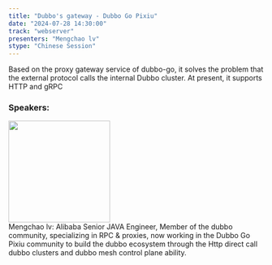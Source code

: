 ```yaml
---
title: "Dubbo's gateway - Dubbo Go Pixiu"
date: "2024-07-28 14:30:00" 
track: "webserver"
presenters: "Mengchao lv"
stype: "Chinese Session"
---
```

Based on the proxy gateway service of dubbo-go, it solves the problem that the external protocol calls the internal Dubbo cluster. At present, it supports HTTP and gRPC

 ### Speakers: 
 <img src="https://sessionize.com/image/febd-400o400o1-P4PQNDHg4himXEpcsB4CXs.png" width="200" /><br>Mengchao lv: Alibaba Senior JAVA Engineer, Member of the dubbo community, specializing in RPC & proxies, now working in the Dubbo Go Pixiu community to build the dubbo ecosystem through the Http direct call dubbo clusters and dubbo mesh control plane ability.
 <br><br>